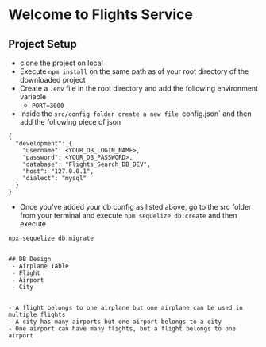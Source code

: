 # Welcome to Flights Service

## Project Setup

- clone the project on local
- Execute `npm install` on the same path as of your root directory of the downloaded project
- Create a `.env` file in the root directory and add the following environment variable
  - `PORT=3000`
- Inside the `src/config folder create a new file `config.json` and then add the following piece of json

```
{
  "development": {
    "username": <YOUR_DB_LOGIN_NAME>,
    "password": <YOUR_DB_PASSWORD>,
    "database": "Flights_Search_DB_DEV",
    "host": "127.0.0.1",
    "dialect": "mysql"
  }
}

```

- Once you've added your db config as listed above, go to the src folder from your terminal and execute `npm sequelize db:create` and then execute

`npx sequelize db:migrate`

```

## DB Design
 - Airplane Table
 - Flight
 - Airport
 - City


- A flight belongs to one airplane but one airplane can be used in multiple flights
- A city has many airports but one airport belongs to a city
- One airport can have many flights, but a flight belongs to one airport

```
